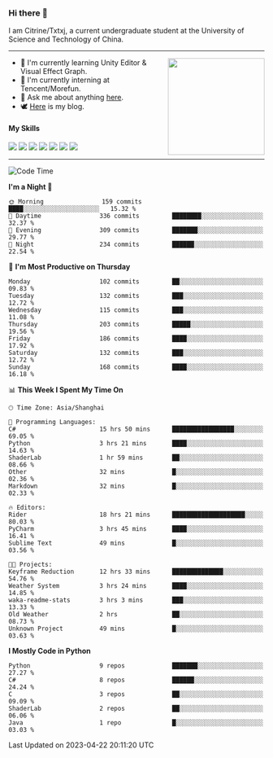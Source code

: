 ### Hi there 👋

I am Citrine/Txtxj, a current undergraduate student at the University of Science and Technology of China.

---

<img align="right" height="190" src="http://github-profile-summary-cards.vercel.app/api/cards/stats?username=txtxj&theme=vue">

- 🌱 I'm currently learning Unity Editor & Visual Effect Graph.
- 🐶 I'm currently interning at Tencent/Morefun.
- 💬 Ask me about anything [here](https://github.com/txtxj/txtxj/issues).
- 🕊️ [Here](https://txtxj.top) is my blog.

#### My Skills

![](https://img.shields.io/badge/C%23-239120?logo=csharp&logoColor=fff)
![](https://img.shields.io/badge/Unity-000000?logo=unity&logoColor=fff)
![](https://img.shields.io/badge/Python-3e74a2?logo=python&logoColor=fff)
![](https://img.shields.io/badge/C++-65318e?logo=cplusplus&logoColor=fff)
![](https://img.shields.io/badge/C-5654a2?logo=c&logoColor=fff)
![](https://img.shields.io/badge/Blender-f5792a?logo=blender&logoColor=fff)
![](https://img.shields.io/badge/SQL-cc2927?logo=microsoftsqlserver&logoColor=fff)

---

<!--START_SECTION:waka-->
![Code Time](http://img.shields.io/badge/Code%20Time-815%20hrs%2054%20mins-blue)

**I'm a Night 🦉** 

```text
🌞 Morning                159 commits         ████░░░░░░░░░░░░░░░░░░░░░   15.32 % 
🌆 Daytime                336 commits         ████████░░░░░░░░░░░░░░░░░   32.37 % 
🌃 Evening                309 commits         ███████░░░░░░░░░░░░░░░░░░   29.77 % 
🌙 Night                  234 commits         ██████░░░░░░░░░░░░░░░░░░░   22.54 % 
```
📅 **I'm Most Productive on Thursday** 

```text
Monday                   102 commits         ██░░░░░░░░░░░░░░░░░░░░░░░   09.83 % 
Tuesday                  132 commits         ███░░░░░░░░░░░░░░░░░░░░░░   12.72 % 
Wednesday                115 commits         ███░░░░░░░░░░░░░░░░░░░░░░   11.08 % 
Thursday                 203 commits         █████░░░░░░░░░░░░░░░░░░░░   19.56 % 
Friday                   186 commits         ████░░░░░░░░░░░░░░░░░░░░░   17.92 % 
Saturday                 132 commits         ███░░░░░░░░░░░░░░░░░░░░░░   12.72 % 
Sunday                   168 commits         ████░░░░░░░░░░░░░░░░░░░░░   16.18 % 
```


📊 **This Week I Spent My Time On** 

```text
🕑︎ Time Zone: Asia/Shanghai

💬 Programming Languages: 
C#                       15 hrs 50 mins      █████████████████░░░░░░░░   69.05 % 
Python                   3 hrs 21 mins       ████░░░░░░░░░░░░░░░░░░░░░   14.63 % 
ShaderLab                1 hr 59 mins        ██░░░░░░░░░░░░░░░░░░░░░░░   08.66 % 
Other                    32 mins             █░░░░░░░░░░░░░░░░░░░░░░░░   02.36 % 
Markdown                 32 mins             █░░░░░░░░░░░░░░░░░░░░░░░░   02.33 % 

🔥 Editors: 
Rider                    18 hrs 21 mins      ████████████████████░░░░░   80.03 % 
PyCharm                  3 hrs 45 mins       ████░░░░░░░░░░░░░░░░░░░░░   16.41 % 
Sublime Text             49 mins             █░░░░░░░░░░░░░░░░░░░░░░░░   03.56 % 

🐱‍💻 Projects: 
Keyframe Reduction       12 hrs 33 mins      ██████████████░░░░░░░░░░░   54.76 % 
Weather System           3 hrs 24 mins       ████░░░░░░░░░░░░░░░░░░░░░   14.85 % 
waka-readme-stats        3 hrs 3 mins        ███░░░░░░░░░░░░░░░░░░░░░░   13.33 % 
Old Weather              2 hrs               ██░░░░░░░░░░░░░░░░░░░░░░░   08.73 % 
Unknown Project          49 mins             █░░░░░░░░░░░░░░░░░░░░░░░░   03.63 % 
```

**I Mostly Code in Python** 

```text
Python                   9 repos             ███████░░░░░░░░░░░░░░░░░░   27.27 % 
C#                       8 repos             ██████░░░░░░░░░░░░░░░░░░░   24.24 % 
C                        3 repos             ██░░░░░░░░░░░░░░░░░░░░░░░   09.09 % 
ShaderLab                2 repos             ██░░░░░░░░░░░░░░░░░░░░░░░   06.06 % 
Java                     1 repo              █░░░░░░░░░░░░░░░░░░░░░░░░   03.03 % 
```




 Last Updated on 2023-04-22 20:11:20 UTC
<!--END_SECTION:waka-->

